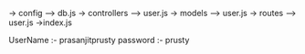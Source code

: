 -> config
   --> db.js
-> controllers
   --> user.js
-> models
   --> user.js
-> routes
   --> user.js
->index.js             
  
  UserName :- prasanjitprusty
  password :- prusty